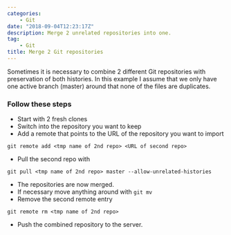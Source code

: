 ```yaml
---
categories:
    - Git
date: "2018-09-04T12:23:17Z"
description: Merge 2 unrelated repositories into one.
tag:
    - Git
title: Merge 2 Git repositories
---
```


Sometimes it is necessary to combine 2 different Git repositories with preservation of both histories. In this example I assume that we only have one active branch (master) around that none of the files are duplicates.
<!--more-->

### Follow these steps

- Start with 2 fresh clones
- Switch into the repository you want to keep
- Add a remote that points to the URL of the repository you want to import
```
git remote add <tmp name of 2nd repo> <URL of second repo>
```
- Pull the second repo with 
```
git pull <tmp name of 2nd repo> master --allow-unrelated-histories
```
- The repositories are now merged.
- If necessary move anything around with `git mv`
- Remove the second remote entry 
```
git remote rm <tmp name of 2nd repo>
```
- Push the combined repository to the server.
